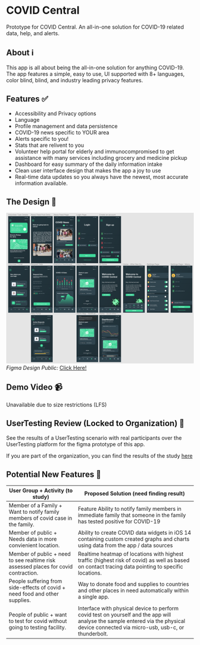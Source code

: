 # COVID Central

Prototype for COVID Central. An all-in-one solution for COVID-19 related data, help, and alerts.

## About ℹ️

This app is all about being the all-in-one solution for anything COVID-19. The app features a simple, easy to use, UI supported with 8+ languages, color blind, blind, and industry leading privacy features.

## Features ✅

- Accessibility and Privacy options
- Language
- Profile management and data persistence
- COVID-19 news specific to YOUR area
- Alerts specific to you!
- Stats that are relivent to you
- Volunteer help portal for elderly and immunocompromised to get assistance with many services including grocery and medicine pickup
- Dashboard for easy summary of the daily information intake
- Clean user interface design that makes the app a joy to use
- Real-time data updates so you always have the newest, most accurate information available.

## The Design 🎨
![Design Mockup](/full-prototype-design.png)
_Figma Design Public:_ [Click Here!](https://www.figma.com/file/Ez5vnOBcNL3QjFA9gca3Mh/COVID-Stat-App?node-id=0%3A1)

## Demo Video 📹

Unavailable due to size restrictions (LFS)

## UserTesting Review (Locked to Organization) 🧪

See the results of a UserTesting scenario with real participants over the UserTesting platform for the figma prototype of this app.

If you are part of the organization, you can find the results of the study [here](https://app.usertesting.com/dashboard#!/study/3309128/sessions?shared_via=link)

## Potential New Features 🧐

| User Group + Activity (to study)                                                    | Proposed Solution (need finding result)                                                                                                                                              |
|-------------------------------------------------------------------------------------|--------------------------------------------------------------------------------------------------------------------------------------------------------------------------------------|
| Member of a Family + Want to notify family members of covid case in the family.     | Feature Ability to notify family members in immediate family that someone in the family has tested positive for COVID-19                                                             |
| Member of public + Needs data in more convienient location.                         | Ability to create COVID data widgets in iOS 14 containing custom created graphs and charts using data from the app / data sources                                                    |
| Member of public + need to see realtime risk assessed places for covid contraction. | Realtime heatmap of locations with highest traffic (highest risk of covid) as well as based on contact tracing data pointing to specific locations.                                  |
| People suffering from side-effects of covid + need food and other supplies.         | Way to donate food and supplies to countries and other places in need automatically within a single app.                                                                             |
| People of public + want to test for covid without going to testing facility.        | Interface with physical device to perform covid test on yourself and the app will analyse the sample entered via the physical device connected via micro-usb, usb-c, or thunderbolt. |


